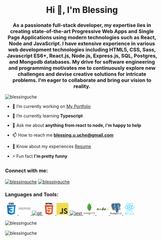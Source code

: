 <h1 align="center">Hi 👋, I'm Blessing</h1>
<h3 align="center">As a passionate full-stack developer, my expertise lies in creating state-of-the-art Progressive Web Apps and Single Page Applications using modern technologies such as React, Node and JavaScript. I have extensive experience in various web development technologies including HTML5, CSS, Sass, Javascript ES6+, React.js, Node.js, Express.js, SQL, Postgres, and Mongodb databases. My drive for software engineering and programming motivates me to continuously explore new challenges and devise creative solutions for intricate problems. I'm eager to collaborate and bring our vision to reality.</h3>

<p align="left"> <img src="https://komarev.com/ghpvc/?username=blessinguche&label=Profile%20views&color=0e75b6&style=flat" alt="blessinguche" /> </p>

- 🔭 I’m currently working on [My Portfolio](https://github.com/blessinguche/portfolio)

- 🌱 I’m currently learning **Typescript**

- 💬 Ask me about **anything from react to node, i'm happy to help**

- 📫 How to reach me **blessing.u.uche@gmail.com**

- 📄 Know about my experiences [Resume](https://blessing-uche-resume.netlify.app/)

- ⚡ Fun fact **I'm pretty funny**

<h3 align="left">Connect with me:</h3>
<p align="left">
<a href="https://linkedin.com/in/blessinguche" target="blank"><img align="center" src="https://raw.githubusercontent.com/rahuldkjain/github-profile-readme-generator/master/src/images/icons/Social/linked-in-alt.svg" alt="blessinguche" height="30" width="40" /></a> <a href="https://codepen.io/blessinguche" target="blank"><img align="center" src="https://raw.githubusercontent.com/rahuldkjain/github-profile-readme-generator/master/src/images/icons/Social/codepen.svg" alt="blessinguche" height="30" width="40" /></a>


<h3 align="left">Languages and Tools:</h3>
<p align="left"> <a href="https://www.w3schools.com/css/" target="_blank" rel="noreferrer"> <img src="https://raw.githubusercontent.com/devicons/devicon/master/icons/css3/css3-original-wordmark.svg" alt="css3" width="40" height="40"/> </a> <a href="https://expressjs.com" target="_blank" rel="noreferrer"> <img src="https://raw.githubusercontent.com/devicons/devicon/master/icons/express/express-original-wordmark.svg" alt="express" width="40" height="40"/> </a> <a href="https://git-scm.com/" target="_blank" rel="noreferrer"> <img src="https://www.vectorlogo.zone/logos/git-scm/git-scm-icon.svg" alt="git" width="40" height="40"/> </a> <a href="https://www.w3.org/html/" target="_blank" rel="noreferrer"> <img src="https://raw.githubusercontent.com/devicons/devicon/master/icons/html5/html5-original-wordmark.svg" alt="html5" width="40" height="40"/> </a> <a href="https://developer.mozilla.org/en-US/docs/Web/JavaScript" target="_blank" rel="noreferrer"> <img src="https://raw.githubusercontent.com/devicons/devicon/master/icons/javascript/javascript-original.svg" alt="javascript" width="40" height="40"/> </a> <a href="https://jestjs.io" target="_blank" rel="noreferrer"> <img src="https://www.vectorlogo.zone/logos/jestjsio/jestjsio-icon.svg" alt="jest" width="40" height="40"/> </a> <a href="https://www.mongodb.com/" target="_blank" rel="noreferrer"> <img src="https://raw.githubusercontent.com/devicons/devicon/master/icons/mongodb/mongodb-original-wordmark.svg" alt="mongodb" width="40" height="40"/> </a> <a href="https://nodejs.org" target="_blank" rel="noreferrer"> <img src="https://raw.githubusercontent.com/devicons/devicon/master/icons/nodejs/nodejs-original-wordmark.svg" alt="nodejs" width="40" height="40"/> </a> <a href="https://www.postgresql.org" target="_blank" rel="noreferrer"> <img src="https://raw.githubusercontent.com/devicons/devicon/master/icons/postgresql/postgresql-original-wordmark.svg" alt="postgresql" width="40" height="40"/> </a> <a href="https://reactjs.org/" target="_blank" rel="noreferrer"> <img src="https://raw.githubusercontent.com/devicons/devicon/master/icons/react/react-original-wordmark.svg" alt="react" width="40" height="40"/> </a> </p>

<p><img align="center" src="https://github-readme-stats.vercel.app/api/top-langs?username=blessinguche&show_icons=true&locale=en&layout=compact" alt="blessinguche" /></p>

<p><img align="center" src="https://github-readme-streak-stats.herokuapp.com/?user=blessinguche&" alt="blessinguche" /></p>

